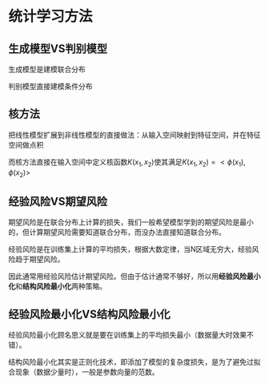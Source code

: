 # 统计学习方法

## 生成模型VS判别模型

生成模型是建模联合分布

判别模型直接建模条件分布

## 核方法

把线性模型扩展到非线性模型的直接做法：从输入空间映射到特征空间，并在特征空间做点积

而核方法直接在输入空间中定义核函数$K(x_1, x_2)$使其满足$K(x_1,x_2)=<\phi(x_1),\phi(x_2)>$

## 经验风险VS期望风险

期望风险是在联合分布上计算的损失，我们一般希望模型学到的期望风险是最小的，但计算期望风险需要知道联合分布，而没办法直接知道联合分布。

经验风险是在训练集上计算的平均损失，根据大数定律，当N区域无穷大，经验风险趋于期望风险。

因此通常用经验风险估计期望风险。但由于估计通常不够好，所以用**经验风险最小化**和**结构风险最小化**两种策略。

## 经验风险最小化VS结构风险最小化

经验风险最小化顾名思义就是要在训练集上的平均损失最小（数据量大时效果不错）。

结构风险最小化其实是正则化技术，即添加了模型的复杂度损失，是为了避免过拟合现象（数据少量时），一般是参数向量的范数。